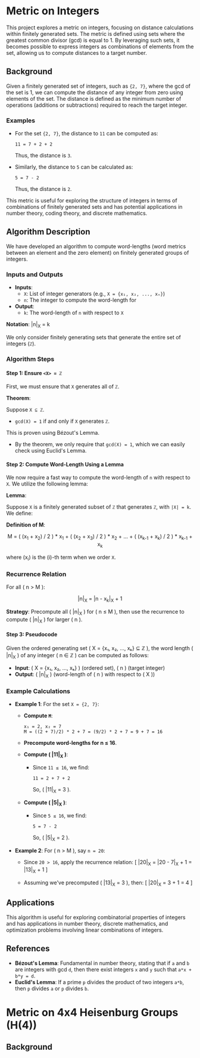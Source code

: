 # Metric on Integers

This project explores a metric on integers, focusing on distance calculations within finitely generated sets. The metric is defined using sets where the greatest common divisor (gcd) is equal to 1. By leveraging such sets, it becomes possible to express integers as combinations of elements from the set, allowing us to compute distances to a target number.

## Background

Given a finitely generated set of integers, such as `{2, 7}`, where the gcd of the set is 1, we can compute the distance of any integer from zero using elements of the set. The distance is defined as the minimum number of operations (additions or subtractions) required to reach the target integer.

### Examples

- For the set `{2, 7}`, the distance to `11` can be computed as:
    ```
    11 = 7 + 2 + 2
    ```
    Thus, the distance is `3`.

- Similarly, the distance to `5` can be calculated as:
    ```
    5 = 7 - 2
    ```
    Thus, the distance is `2`.

This metric is useful for exploring the structure of integers in terms of combinations of finitely generated sets and has potential applications in number theory, coding theory, and discrete mathematics.

## Algorithm Description

We have developed an algorithm to compute word-lengths (word metrics between an element and the zero element) on finitely generated groups of integers.

### Inputs and Outputs

- **Inputs**:
  - `X`: List of integer generators (e.g., `X = {x₁, x₂, ..., xₙ}`)
  - `n`: The integer to compute the word-length for
- **Output**:
  - `k`: The word-length of `n` with respect to `X`

**Notation**: 
|n|<sub>X</sub> = k

We only consider finitely generating sets that generate the entire set of integers (`ℤ`).

### Algorithm Steps

#### Step 1: Ensure `<X> = ℤ`

First, we must ensure that `X` generates all of `ℤ`.

**Theorem**:

Suppose `X ⊆ ℤ`.

- `gcd(X) = 1` if and only if `X` generates `ℤ`.

This is proven using Bézout's Lemma.

- By the theorem, we only require that `gcd(X) = 1`, which we can easily check using Euclid's Lemma.

#### Step 2: Compute Word-Length Using a Lemma

We now require a fast way to compute the word-length of `n` with respect to `X`. We utilize the following lemma:

**Lemma**:

Suppose `X` is a finitely generated subset of `ℤ` that generates `ℤ`, with `|X| = k`. We define:

**Definition of M**:

<div align="center">
  M = ( (x<sub>1</sub> + x<sub>2</sub>) / 2 ) * x<sub>1</sub> + ( (x<sub>2</sub> + x<sub>3</sub>) / 2 ) * x<sub>2</sub> + ... + ( (x<sub>k-1</sub> + x<sub>k</sub>) / 2 ) * x<sub>k-1</sub> + x<sub>k</sub>
</div>

where \(x<sub>i</sub>\) is the \(i\)-th term when we order `X`.

### Recurrence Relation

For all \( n > M \):
<div align="center">
  |n|<sub>X</sub> = |n - x<sub>k</sub>|<sub>X</sub> + 1
</div>

**Strategy**: Precompute all \( |n|<sub>X</sub> \) for \( n ≤ M \), then use the recurrence to compute \( |n|<sub>X</sub> \) for larger \( n \).

#### Step 3: Pseudocode

Given the ordered generating set \( X = \{x₁, x₂, ..., xₖ\} ⊆ ℤ \), the word length \( |n|<sub>X</sub> \) of any integer \( n ∈ ℤ \) can be computed as follows:

- **Input**: \( X = \{x₁, x₂, ..., xₖ\} \) (ordered set), \( n \) (target integer) 
- **Output**: \( |n|<sub>X</sub> \) (word-length of \( n \) with respect to \( X \))

### Example Calculations

- **Example 1**: For the set `X = {2, 7}`:

  - **Compute `M`**:
    ```
    x₁ = 2, x₂ = 7
    M = ((2 + 7)/2) * 2 + 7 = (9/2) * 2 + 7 = 9 + 7 = 16
    ```
  
  - **Precompute word-lengths for n ≤ 16**.

  - **Compute \( |11|<sub>X</sub> \)**:
    - Since `11 ≤ 16`, we find:
      ```
      11 = 2 + 7 + 2
      ```
      So, \( |11|<sub>X</sub> = 3 \).

  - **Compute \( |5|<sub>X</sub> \)**:
    - Since `5 ≤ 16`, we find:
      ```
      5 = 7 - 2
      ```
      So, \( |5|<sub>X</sub> = 2 \).

- **Example 2**: For \( n > M \), say `n = 20`:
  - Since `20 > 16`, apply the recurrence relation:
    \[
    |20|<sub>X</sub> = |20 - 7|<sub>X</sub> + 1 = |13|<sub>X</sub> + 1
    \]
  
  - Assuming we've precomputed \( |13|<sub>X</sub> = 3 \), then:
    \[
    |20|<sub>X</sub> = 3 + 1 = 4
    \]

## Applications

This algorithm is useful for exploring combinatorial properties of integers and has applications in number theory, discrete mathematics, and optimization problems involving linear combinations of integers.

## References

- **Bézout's Lemma**: Fundamental in number theory, stating that if `a` and `b` are integers with gcd `d`, then there exist integers `x` and `y` such that `a*x + b*y = d`.
- **Euclid's Lemma**: If a prime `p` divides the product of two integers `a*b`, then `p` divides `a` or `p` divides `b`.

# Metric on 4x4 Heisenburg Groups (H(4))

## Background



